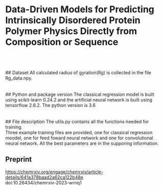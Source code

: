 # Data-Driven Models for Predicting Intrinsically Disordered Protein Polymer Physics Directly from Composition or Sequence
<br>
<br>
<br>
## Dataset
All calculated radius of gyration(Rg) is collected in the file Rg_data.npy.
<br>
<br>
<br>
## Python and package version
The classical regression model is built using scikit-learn 0.24.2 and the artificial neural network is built using tensorflow 2.6.2. The python version is 3.6
<br>
<br>
<br>
## File description
The utils.py contains all the functions needed for training.
<br>
Three example training files are provided, one for classical regression moodel, one for feed foward neural network and one for convolutional neural network. All the best parameters are in the supporing information.

## Preprint
https://chemrxiv.org/engage/chemrxiv/article-details/641a378baad2a62ca122b48e
<br>
doi:10.26434/chemrxiv-2023-wrnq1
